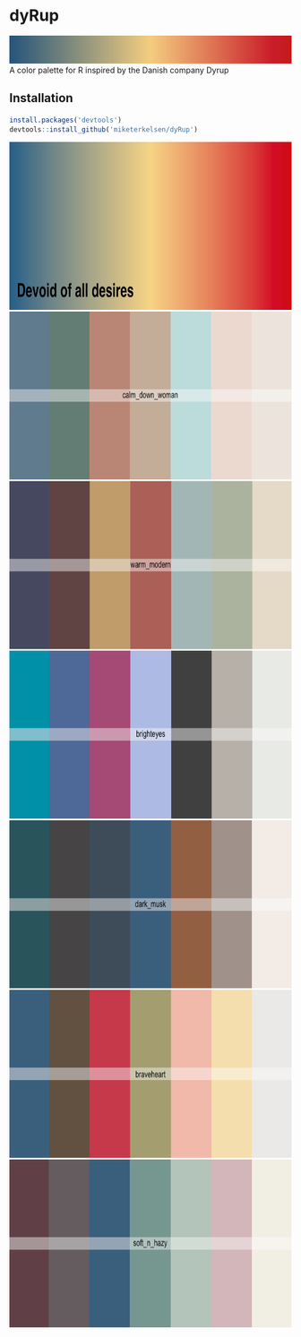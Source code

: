 # dyRup
<img src="devoid_of_all_desires.png" width="1000" height="50" />
A color palette for R inspired by the Danish company Dyrup

## Installation
```r
install.packages('devtools')
devtools::install_github('miketerkelsen/dyRup')
```

<img src="devoid_of_all_desires2.png" width="800" height="300" />

<img src="calm_down_woman.png" width="700" height="300" />

<img src="warm_moderm.png" width="700" height="300" />

<img src="brighteyes.png" width="700" height="300" />

<img src="dark_musk.png" width="700" height="300" />

<img src="braveheart.png" width="700" height="300" />

<img src="soft_n_hazy.png" width="700" height="300" />
